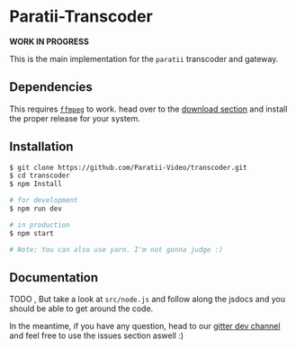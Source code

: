 # Paratii-Transcoder

**WORK IN PROGRESS**

This is the main implementation for the `paratii` transcoder and gateway.

## Dependencies

This requires [`ffmpeg`](https://www.ffmpeg.org/) to work. head over to the [download section](https://www.ffmpeg.org/download.html) and install the proper release for your system.

## Installation

```bash
$ git clone https://github.com/Paratii-Video/transcoder.git
$ cd transcoder
$ npm Install

# for development
$ npm run dev

# in production
$ npm start

# Note: You can also use yarn. I'm not gonna judge :)
```

## Documentation

TODO , But take a look at `src/node.js` and follow along the jsdocs and you should be able to get around the code.

In the meantime, if you have any question, head to our [gitter dev channel](https://gitter.im/Paratii-Video/dev) and feel free to use the issues section aswell :)
